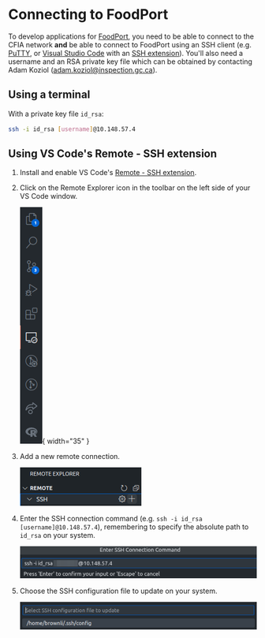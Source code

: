 # Connecting to FoodPort

To develop applications for [FoodPort](http://10.148.57.4/), you need to be able to connect to the CFIA network **and** be able to connect to FoodPort using an SSH client (e.g. [PuTTY](https://putty.org/), or [Visual Studio Code](https://code.visualstudio.com/) with an [SSH extension](https://code.visualstudio.com/docs/remote/ssh)).
You'll also need a username and an RSA private key file which can be obtained by contacting Adam Koziol ([adam.koziol@inspection.gc.ca](mailto:adam.koziol@inspection.gc.ca)).

## Using a terminal

With a private key file `id_rsa`:

```bash
ssh -i id_rsa [username]@10.148.57.4
```

## Using VS Code's Remote - SSH extension

1. Install and enable VS Code's [Remote - SSH extension](https://code.visualstudio.com/docs/remote/ssh).

2. Click on the Remote Explorer icon in the toolbar on the left side of your VS Code window.

    ![Remote - SSH extension in VS Code's sidebar](assets/images/vs-code-ssh-sidebar.png){ width="35" }

3. Add a new remote connection.

    ![Add new remote connection in VS Code](assets/images/vs-code-remote-explorer-add.png)

4. Enter the SSH connection command (e.g. `ssh -i id_rsa [username]@10.148.57.4`), remembering to specify the absolute path to `id_rsa` on your system.

    ![Enter SSH connection command in VS Code](assets/images/vs-code-enter-ssh-cmd.png)

5. Choose the SSH configuration file to update on your system.

    ![Choose SSH config file to update](assets/images/vs-code-ssh-config-file-update.png)